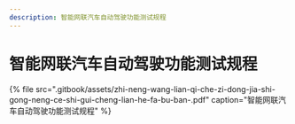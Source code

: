```yaml
---
description: 智能网联汽车自动驾驶功能测试规程
---
```


# 智能网联汽车自动驾驶功能测试规程



{% file src=".gitbook/assets/zhi-neng-wang-lian-qi-che-zi-dong-jia-shi-gong-neng-ce-shi-gui-cheng-lian-he-fa-bu-ban-.pdf" caption="智能网联汽车自动驾驶功能测试规程" %}



